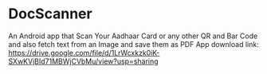 # DocScanner
An Android app that Scan Your Aadhaar Card or any other QR and Bar Code and also fetch text from an Image and save them as PDF
App download link: https://drive.google.com/file/d/1LrWcxkzk0iK-SXwKVjBId71MBWjCVbMu/view?usp=sharing
